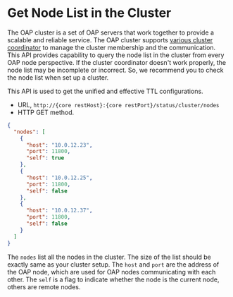 # Get Node List in the Cluster

The OAP cluster is a set of OAP servers that work together to provide a scalable and reliable service. The OAP cluster
supports [various cluster coordinator](../setup/backend/backend-cluster.md) to manage the cluster membership and the
communication.
This API provides capability to query the node list in the cluster from every OAP node perspective. If the cluster
coordinator doesn't work properly, the node list may be incomplete or incorrect. So, we recommend you to check the
node list when set up a cluster.

This API is used to get the unified and effective TTL configurations.

- URL, `http://{core restHost}:{core restPort}/status/cluster/nodes`
- HTTP GET method.

```json
{
  "nodes": [
    {
      "host": "10.0.12.23",
      "port": 11800,
      "self": true
    },
    {
      "host": "10.0.12.25",
      "port": 11800,
      "self": false
    },
    {
      "host": "10.0.12.37",
      "port": 11800,
      "self": false
    }
  ]
}
```

The `nodes` list all the nodes in the cluster. The size of the list should be exactly same as your cluster setup.
The `host` and `port` are the address of the OAP node, which are used for OAP nodes communicating with each other. The
`self` is a flag to indicate whether the node is the current node, others are remote nodes.
